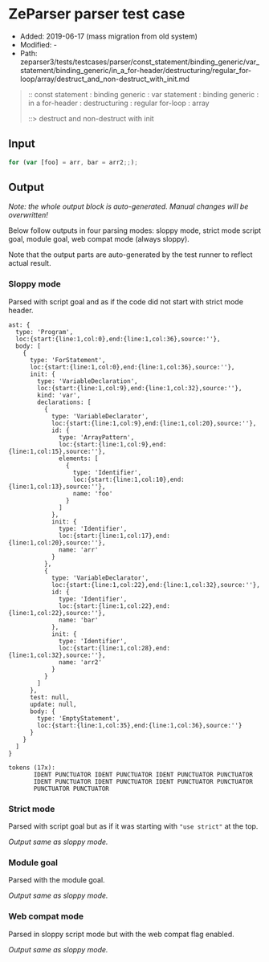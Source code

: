 # ZeParser parser test case

- Added: 2019-06-17 (mass migration from old system)
- Modified: -
- Path: zeparser3/tests/testcases/parser/const_statement/binding_generic/var_statement/binding_generic/in_a_for-header/destructuring/regular_for-loop/array/destruct_and_non-destruct_with_init.md

> :: const statement : binding generic : var statement : binding generic : in a for-header : destructuring : regular for-loop : array
>
> ::> destruct and non-destruct with init

## Input

`````js
for (var [foo] = arr, bar = arr2;;);
`````

## Output

_Note: the whole output block is auto-generated. Manual changes will be overwritten!_

Below follow outputs in four parsing modes: sloppy mode, strict mode script goal, module goal, web compat mode (always sloppy).

Note that the output parts are auto-generated by the test runner to reflect actual result.

### Sloppy mode

Parsed with script goal and as if the code did not start with strict mode header.

`````
ast: {
  type: 'Program',
  loc:{start:{line:1,col:0},end:{line:1,col:36},source:''},
  body: [
    {
      type: 'ForStatement',
      loc:{start:{line:1,col:0},end:{line:1,col:36},source:''},
      init: {
        type: 'VariableDeclaration',
        loc:{start:{line:1,col:9},end:{line:1,col:32},source:''},
        kind: 'var',
        declarations: [
          {
            type: 'VariableDeclarator',
            loc:{start:{line:1,col:9},end:{line:1,col:20},source:''},
            id: {
              type: 'ArrayPattern',
              loc:{start:{line:1,col:9},end:{line:1,col:15},source:''},
              elements: [
                {
                  type: 'Identifier',
                  loc:{start:{line:1,col:10},end:{line:1,col:13},source:''},
                  name: 'foo'
                }
              ]
            },
            init: {
              type: 'Identifier',
              loc:{start:{line:1,col:17},end:{line:1,col:20},source:''},
              name: 'arr'
            }
          },
          {
            type: 'VariableDeclarator',
            loc:{start:{line:1,col:22},end:{line:1,col:32},source:''},
            id: {
              type: 'Identifier',
              loc:{start:{line:1,col:22},end:{line:1,col:22},source:''},
              name: 'bar'
            },
            init: {
              type: 'Identifier',
              loc:{start:{line:1,col:28},end:{line:1,col:32},source:''},
              name: 'arr2'
            }
          }
        ]
      },
      test: null,
      update: null,
      body: {
        type: 'EmptyStatement',
        loc:{start:{line:1,col:35},end:{line:1,col:36},source:''}
      }
    }
  ]
}

tokens (17x):
       IDENT PUNCTUATOR IDENT PUNCTUATOR IDENT PUNCTUATOR PUNCTUATOR
       IDENT PUNCTUATOR IDENT PUNCTUATOR IDENT PUNCTUATOR PUNCTUATOR
       PUNCTUATOR PUNCTUATOR
`````

### Strict mode

Parsed with script goal but as if it was starting with `"use strict"` at the top.

_Output same as sloppy mode._

### Module goal

Parsed with the module goal.

_Output same as sloppy mode._

### Web compat mode

Parsed in sloppy script mode but with the web compat flag enabled.

_Output same as sloppy mode._
